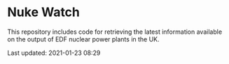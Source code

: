 # Nuke Watch

This repository includes code for retrieving the latest information available on the output of EDF nuclear power plants in the UK.

Last updated: 2021-01-23 08:29
